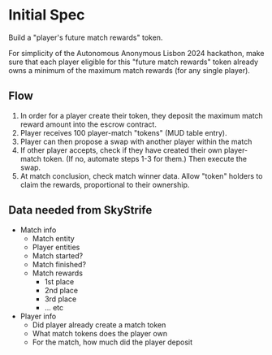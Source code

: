 # Initial Spec

Build a "player's future match rewards" token.

For simplicity of the Autonomous Anonymous Lisbon 2024 hackathon, make sure that each player eligible for this "future match rewards" token already owns a minimum of the maximum match rewards (for any single player).

## Flow

1. In order for a player create their token, they deposit the maximum match reward amount into the escrow contract.
2. Player receives 100 player-match "tokens" (MUD table entry). 
3. Player can then propose a swap with another player within the match
4. If other player accepts, check if they have created their own player-match token. (If no, automate steps 1-3 for them.) Then execute the swap.
5. At match conclusion, check match winner data. Allow "token" holders to claim the rewards, proportional to their ownership.

## Data needed from SkyStrife

- Match info
  - Match entity
  - Player entities
  - Match started?
  - Match finished?
  - Match rewards
    - 1st place
    - 2nd place
    - 3rd place
    - ... etc
- Player info
  - Did player already create a match token
  - What match tokens does the player own
  - For the match, how much did the player deposit